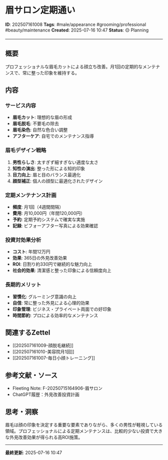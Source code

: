 # 眉サロン定期通い

**ID**: 202507161008
**Tags**: #male/appearance #grooming/professional #beauty/maintenance
**Created**: 2025-07-16 10:47
**Status**: 🟡 Planning

---

## 概要
プロフェッショナルな眉毛カットによる顔立ち改善。月1回の定期的なメンテナンスで、常に整った印象を維持する。

## 内容

### サービス内容
- **眉毛カット**: 理想的な眉の形成
- **眉毛脱毛**: 不要毛の除去
- **眉毛染色**: 自然な色合い調整
- **アフターケア**: 自宅でのメンテナンス指導

### 眉毛デザイン戦略
1. **男性らしさ**: 太すぎず細すぎない適度な太さ
2. **知性の演出**: 整った形による知的印象
3. **目力向上**: 眉と目のバランス最適化
4. **顔型補正**: 個人の顔型に最適化されたデザイン

### 定期メンテナンス計画
- **頻度**: 月1回（4週間間隔）
- **費用**: 月10,000円（年間120,000円）
- **予約**: 定期予約システムで確実な実施
- **記録**: ビフォーアフター写真による効果確認

### 投資対効果分析
- **コスト**: 年間12万円
- **効果**: 365日の外見改善効果
- **ROI**: 日割り約330円で継続的な魅力向上
- **社会的効果**: 清潔感と整った印象による信頼度向上

### 長期的メリット
- **習慣化**: グルーミング意識の向上
- **自信**: 常に整った外見による心理的効果
- **印象管理**: ビジネス・プライベート両面での好印象
- **時間節約**: プロによる効率的なメンテナンス

## 関連するZettel
- [[202507161009-顔脱毛継続]]
- [[202507161010-美容院月1回]]
- [[202507161007-毎日小顔トレーニング]]

## 参考文献・ソース
- Fleeting Note: F-20250715164906-眉サロン
- ChatGPT履歴：外見改善投資計画

## 思考・洞察
眉毛は顔の印象を決定する重要な要素でありながら、多くの男性が軽視している領域。プロフェッショナルによる定期メンテナンスは、比較的少ない投資で大きな外見改善効果が得られる高ROI施策。

---

**最終更新**: 2025-07-16 10:47